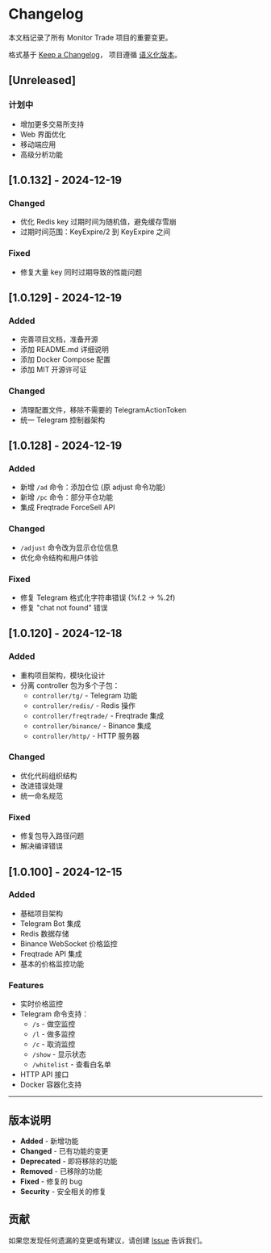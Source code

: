 # Changelog

本文档记录了所有 Monitor Trade 项目的重要变更。

格式基于 [Keep a Changelog](https://keepachangelog.com/zh-CN/1.0.0/)，
项目遵循 [语义化版本](https://semver.org/lang/zh-CN/)。

## [Unreleased]

### 计划中
- 增加更多交易所支持
- Web 界面优化
- 移动端应用
- 高级分析功能

## [1.0.132] - 2024-12-19

### Changed
- 优化 Redis key 过期时间为随机值，避免缓存雪崩
- 过期时间范围：KeyExpire/2 到 KeyExpire 之间

### Fixed
- 修复大量 key 同时过期导致的性能问题

## [1.0.129] - 2024-12-19

### Added
- 完善项目文档，准备开源
- 添加 README.md 详细说明
- 添加 Docker Compose 配置
- 添加 MIT 开源许可证

### Changed
- 清理配置文件，移除不需要的 TelegramActionToken
- 统一 Telegram 控制器架构

## [1.0.128] - 2024-12-19

### Added
- 新增 `/ad` 命令：添加仓位 (原 adjust 命令功能)
- 新增 `/pc` 命令：部分平仓功能
- 集成 Freqtrade ForceSell API

### Changed
- `/adjust` 命令改为显示仓位信息
- 优化命令结构和用户体验

### Fixed
- 修复 Telegram 格式化字符串错误 (%f.2 -> %.2f)
- 修复 "chat not found" 错误

## [1.0.120] - 2024-12-18

### Added
- 重构项目架构，模块化设计
- 分离 controller 包为多个子包：
  - `controller/tg/` - Telegram 功能
  - `controller/redis/` - Redis 操作
  - `controller/freqtrade/` - Freqtrade 集成
  - `controller/binance/` - Binance 集成
  - `controller/http/` - HTTP 服务器

### Changed
- 优化代码组织结构
- 改进错误处理
- 统一命名规范

### Fixed
- 修复包导入路径问题
- 解决编译错误

## [1.0.100] - 2024-12-15

### Added
- 基础项目架构
- Telegram Bot 集成
- Redis 数据存储
- Binance WebSocket 价格监控
- Freqtrade API 集成
- 基本的价格监控功能

### Features
- 实时价格监控
- Telegram 命令支持：
  - `/s` - 做空监控
  - `/l` - 做多监控  
  - `/c` - 取消监控
  - `/show` - 显示状态
  - `/whitelist` - 查看白名单
- HTTP API 接口
- Docker 容器化支持

---

## 版本说明

- **Added** - 新增功能
- **Changed** - 已有功能的变更
- **Deprecated** - 即将移除的功能
- **Removed** - 已移除的功能
- **Fixed** - 修复的 bug
- **Security** - 安全相关的修复

## 贡献

如果您发现任何遗漏的变更或有建议，请创建 [Issue](https://github.com/your-username/monitor-trade/issues) 告诉我们。 